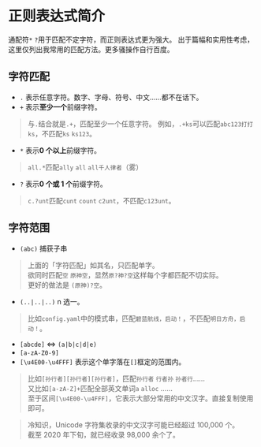 # 正则表达式简介
通配符`*` `?`用于匹配不定字符，而正则表达式更为强大。
出于篇幅和实用性考虑，这里仅列出我常用的匹配方法。更多骚操作自行百度。

## 字符匹配
- `.` 表示任意字符。数字、字母、符号、中文……都不在话下。
- `+` 表示**至少一个**前缀字符。
> 与`.`结合就是`.+`，匹配至少一个任意字符。
> 例如，`.+ks`可以匹配`abc123打打ks`，不匹配`ks` `ks123`。
- `*` 表示**0 个以上**前缀字符。
> `all.*`匹配`ally` `all` `all千人律者`（雾）
- `?` 表示**0 个或 1 个**前缀字符。
> `c.?unt`匹配`cunt` `count` `c2unt`，不匹配`c123unt`。

## 字符范围

- `(abc)` 捕获子串  
> 上面的「字符匹配」如其名，只匹配单字。  
> 欲同时匹配`空` `原神空`，显然`原?神?空`这样每个字都匹配不切实际。  
> 更好的做法是 `(原神)?空`。
- `(..|..|..)` n 选一。  
> 比如`config.yaml`中的模式串，匹配`碧蓝航线，启动！`，不匹配`明日方舟，启动！`。
- `[abcde]` <=> `(a|b|c|d|e)`
- `[a-zA-Z0-9]`
- `[\u4E00-\u4FFF]`
表示这个单字落在`[]`框定的范围内。  
> 比如`[孙行者][孙行者][孙行者]`，匹配`孙行者` `行者孙` `孙者行`……  
> 又比如`[a-zA-Z]+`匹配全部英文单词`a` `alloc` ……  
> 至于区间`[\u4E00-\u4FFF]`，它表示大部分常用的中文汉字。直接复制使用即可。

> 冷知识，Unicode 字符集收录的中文汉字可能已经超过 100,000 个。  
> 截至 2020 年下旬，就已经收录 98,000 余个了。
